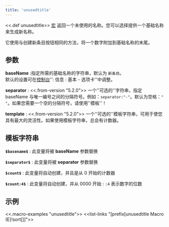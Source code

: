 ```yaml
---
title: 'unusedtitle'
---
```


<<.def unusedtitle>> [宏](Macros) 返回一个未使用的名称。您可以选择提供一个基础名称来生成新名称。

它使用与创建新条目按钮相同的方法，将一个数字附加到基础名称的末尾。

## 参数

**baseName**
:指定所需的基础名称的字符串，默认为 `新条目`。<br>默认的设置可在[控制台]($:/ControlPanel)'': 信息 : 基本 - 选项卡''中调整。

**separator**
: <<.from-version "5.2.0">> 一个''可选的''字符串，指定 baseName 与唯一编号之间的分隔符号。例如：`separator:"-"`。默认为空格：`" "`。如果您需要一个空的分隔符号，请使用''模板''！

**template**
: <<.from-version "5.2.0">> 一个''可选的''模板字符串，可用于使您具有最大的灵活性。如果使用模板字符串，总会有计数器。 

## 模板字符串

**`$basename$`**
: 此变量将被 **baseName** 参数替换

**`$separator$`**
: 此变量将被 **separator** 参数替换

**`$count$`**
: 此变量将自动创建，并且是从 0 开始的计数器

**`$count:4$`**
: 此变量将自动创建，并从 0000 开始
: `:4` 表示数字的位数

## 示例

<<.macro-examples "unusedtitle">>
<<list-links "[prefix[unusedtitle Macro (E]!sort[]]">>